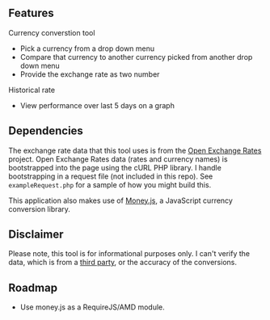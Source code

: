 ## Features 

Currency converstion tool
- Pick a currency from a drop down menu
- Compare that currency to another currency picked from another drop down menu
- Provide the exchange rate as two number

Historical rate 
- View performance over last 5 days on a graph

## Dependencies

The exchange rate data that this tool uses is from the <a href="https://openexchangerates.org/">Open Exchange Rates</a> project. Open Exchange Rates data 
(rates and currency names) is bootstrapped into the page using the cURL PHP library. I handle bootstrapping in a request file (not included in this repo). See
`exampleRequest.php` for a sample of how you might build this. 

This application also makes use of <a href="https://josscrowcroft.github.io/money.js/">Money.js</a>, a JavaScript currency conversion library. 

## Disclaimer
Please note, this tool is for informational purposes only. I can't verify the data, which is from a <a href="https://openexchangerates.org/">third party</a>, or the accuracy of the conversions. 

## Roadmap 
- Use money.js as a RequireJS/AMD module.

